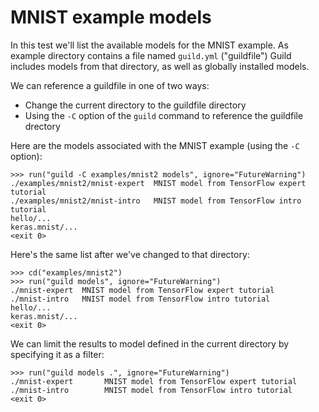 # MNIST example models

In this test we'll list the available models for the MNIST example. As
example directory contains a file named `guild.yml` ("guildfile")
Guild includes models from that directory, as well as globally
installed models.

We can reference a guildfile in one of two ways:

- Change the current directory to the guildfile directory
- Using the `-C` option of the `guild` command to reference the
  guildfile drectory

Here are the models associated with the MNIST example (using the `-C`
option):

    >>> run("guild -C examples/mnist2 models", ignore="FutureWarning")
    ./examples/mnist2/mnist-expert  MNIST model from TensorFlow expert tutorial
    ./examples/mnist2/mnist-intro   MNIST model from TensorFlow intro tutorial
    hello/...
    keras.mnist/...
    <exit 0>

Here's the same list after we've changed to that directory:

    >>> cd("examples/mnist2")
    >>> run("guild models", ignore="FutureWarning")
    ./mnist-expert  MNIST model from TensorFlow expert tutorial
    ./mnist-intro   MNIST model from TensorFlow intro tutorial
    hello/...
    keras.mnist/...
    <exit 0>

We can limit the results to model defined in the current directory by
specifying it as a filter:

    >>> run("guild models .", ignore="FutureWarning")
    ./mnist-expert       MNIST model from TensorFlow expert tutorial
    ./mnist-intro        MNIST model from TensorFlow intro tutorial
    <exit 0>
